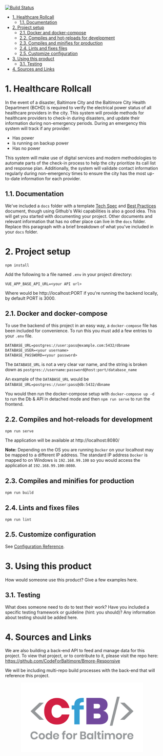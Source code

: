 [![Build Status](https://travis-ci.org/CodeForBaltimore/Healthcare-Rollcall.svg?branch=master)](https://travis-ci.org/CodeForBaltimore/Healthcare-Rollcall)
- [1. Healthcare Rollcall](#1-healthcare-rollcall)    
    - [1.1. Documentation](#11-documentation)
- [2. Project setup](#2-project-setup)        
    - [2.1. Docker and docker-compose](#21-docker-and-docker-compose)  
    - [2.2. Compiles and hot-reloads for development](#22-compiles-and-hot-reloads-for-development)   
    - [2.3. Compiles and minifies for production](#23-compiles-and-minifies-for-production)    
    - [2.4. Lints and fixes files](#24-lints-and-fixes-files)    
    - [2.5. Customize configuration](#25-customize-configuration)
- [3. Using this product](#3-using-this-product)    
    - [3.1. Testing](#31-testing)
- [4. Sources and Links](#4-sources-and-links)
# 1. Healthcare Rollcall

In the event of a disaster, Baltimore City and the Baltimore City Health Department (BCHD) is required to verify the electrical power status of all healthcare providers in the city. This system will provide methods for healthcare providers to check-in during disasters, and update their information during non-emergency periods. During an emergency this system will track if any provider:

* Has power
* Is running on backup power
* Has no power

This system will make use of digital services and modern methodologies to automate parts of the check-in process to help the city prioritize its call list and response plan. Additionally, the system will validate contact information regularly during non-emergency times to ensure the city has the most up-to-date information for each provider.

## 1.1. Documentation

We've included a `docs` folder with a template [Tech Spec](/docs/Tech_Spec.md) and [Best Practices](/docs/Best_Practices.md) document, though using Github's Wiki capabilities is also a good idea. This will get you started with documenting your project.  Other documents and relevant information that has no other place can live in the `docs` folder.  Replace this paragraph with a brief breakdown of what you've included in your `docs` folder.

# 2. Project setup

```shell
npm install
```

Add the following to a file named `.env` in your project directory:
```shell
VUE_APP_BASE_API_URL=<your API url>
```
Where <your API url> would be http://localhost:PORT if you're running the backend locally, by default PORT is 3000.

## 2.1. Docker and docker-compose
To use the backend of this project in an easy way, a `docker-compose` file has been included for convenience. To run this you must add a few entries to your `.env` file.
```shell
DATABASE_URL=postgres://user:pass@example.com:5432/dbname
DATABASE_USER=<your username>
DATABASE_PASSWORD=<your password>
```
The `DATABASE_URL` is not a very clear var name, and the string is broken down as `postgres://username:password@host:port/database_name`

An example of the `DATABASE_URL` would be `DATABASE_URL=postgres://user:pass@db:5432/dbname`

You would then run the docker-compose setup with `docker-compose up -d` to run the Db & API in detached mode and then `npm run serve` to run the frontend.

## 2.2. Compiles and hot-reloads for development

```shell
npm run serve
```

The application will be available at http://localhost:8080/

**Note:** Depending on the OS you are running `Docker` on your localhost may be mapped to a different IP address. The standard IP address `Docker` is mapped to on Windows is `192.168.99.100` so you would access the application at `192.168.99.100:8080`.  

## 2.3. Compiles and minifies for production

```shell
npm run build
```

## 2.4. Lints and fixes files

```shell
npm run lint
```

## 2.5. Customize configuration

See [Configuration Reference](https://cli.vuejs.org/config/).

# 3. Using this product

How would someone use this product? Give a few examples here.

## 3.1. Testing

What does someone need to do to test their work? Have you included a specific testing framework or guideline (hint: you should)? Any information about testing should be added here.

# 4. Sources and Links

We are also building a back-end API to feed and manage data for this project. To view that project, or to contribute to it, please visit the repo here: https://github.com/CodeForBaltimore/Bmore-Responsive

We will be including multi-repo build processes with the back-end that will reference this project.

<p align="center">
    <img src="docs/img/CfB.png" width="400">
</p>
